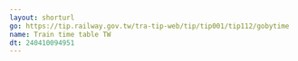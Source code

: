 ```yaml
---
layout: shorturl
go: https://tip.railway.gov.tw/tra-tip-web/tip/tip001/tip112/gobytime
name: Train time table TW
dt: 240410094951
---
```

